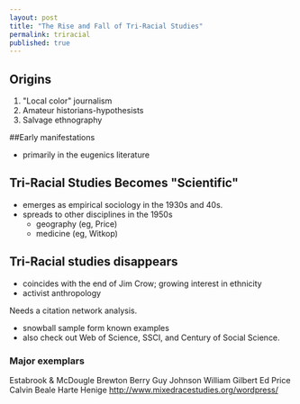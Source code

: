 ```yaml
---
layout: post
title: "The Rise and Fall of Tri-Racial Studies"
permalink: triracial
published: true
---
```



## Origins
1. "Local color" journalism
2. Amateur historians-hypothesists
3. Salvage ethnography

##Early manifestations
- primarily in the eugenics literature

## Tri-Racial Studies Becomes "Scientific"
* emerges as empirical sociology in the 1930s and 40s.
* spreads to other disciplines in the 1950s
  * geography (eg, Price)
  * medicine (eg, Witkop)

## Tri-Racial studies disappears
- coincides with the end of Jim Crow; growing interest in ethnicity
- activist anthropology

Needs a citation network analysis.
- snowball sample form known examples
- also check out Web of Science, SSCI, and Century of Social Science.

### Major exemplars
Estabrook & McDougle
Brewton Berry
Guy Johnson
William Gilbert
Ed Price
Calvin Beale
Harte
Henige
http://www.mixedracestudies.org/wordpress/







